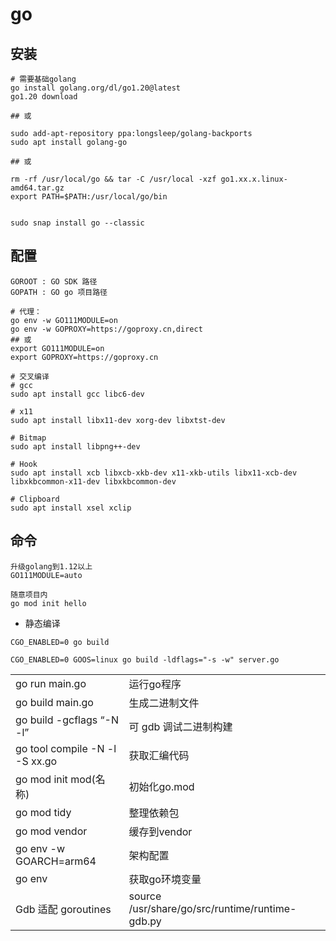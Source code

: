# go 

## 安装
```shell
# 需要基础golang
go install golang.org/dl/go1.20@latest
go1.20 download

## 或

sudo add-apt-repository ppa:longsleep/golang-backports 
sudo apt install golang-go

## 或

rm -rf /usr/local/go && tar -C /usr/local -xzf go1.xx.x.linux-amd64.tar.gz 
export PATH=$PATH:/usr/local/go/bin 


sudo snap install go --classic
```

## 配置
```shell
GOROOT : GO SDK 路径
GOPATH : GO go 项目路径

# 代理：
go env -w GO111MODULE=on  
go env -w GOPROXY=https://goproxy.cn,direct 
## 或 
export GO111MODULE=on 
export GOPROXY=https://goproxy.cn 

# 交叉编译
# gcc 
sudo apt install gcc libc6-dev 

# x11 
sudo apt install libx11-dev xorg-dev libxtst-dev 

# Bitmap 
sudo apt install libpng++-dev 

# Hook 
sudo apt install xcb libxcb-xkb-dev x11-xkb-utils libx11-xcb-dev libxkbcommon-x11-dev libxkbcommon-dev 

# Clipboard 
sudo apt install xsel xclip 
```

## 命令
```shell
升级golang到1.12以上 
GO111MODULE=auto 

随意项目内 
go mod init hello 
```

- 静态编译
```shell
CGO_ENABLED=0 go build

CGO_ENABLED=0 GOOS=linux go build -ldflags="-s -w" server.go
```

|                                |                                                 |
| ------------------------------ | ----------------------------------------------- |
| go run main.go                 | 运行go程序                                      |
| go build main.go               | 生成二进制文件                                  |
| go build -gcflags “-N -l”      | 可 gdb 调试二进制构建                           |
| go tool compile -N -l -S xx.go | 获取汇编代码                                    |
| go mod init mod(名称)          | 初始化go.mod                                    |
| go mod tidy                    | 整理依赖包                                      |
| go mod vendor                  | 缓存到vendor                                    |
| go env -w GOARCH=arm64         | 架构配置                                        |
| go env                         | 获取go环境变量                                  |
| Gdb 适配 goroutines            | source /usr/share/go/src/runtime/runtime-gdb.py |
